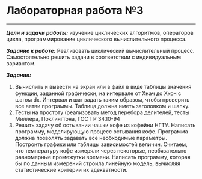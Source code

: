 # Лабораторная работа №3
___
___Цели и задачи работы:___  изучение циклических алгоритмов, операторов цикла, программирование циклического вычислительного процесса.

___Задание к работе:___ Реализовать циклический вычислительный процесс. Самостоятельно решить задачи в соответствии с индивидуальным вариантом.

___Задания:___ 
1. Вычислить и вывести на экран или в файл в виде таблицы значения функции, заданной графически, на интервале от Xнач до Xкон с шагом dx. Интервал и шаг задать таким образом, чтобы проверить все ветви программы. Таблица должна иметь заголовком и шапку. 
2. Тесты на простоту (реализовать метод перебора делителей, тесты Миллера, Поклингтона, ГОСТ Р 34.10-94
3. Решить задачу об остывании чашки кофе из кофейни НГТУ. Написать программу, моделирующую процесс остывания кофе. Программа должна позволять задавать все необходимые параметры. Построить графики или таблицы зависимостей величин. Считаем, что температуру кофе измеряли через некоторые, необязательно равномерные промежутки времени. Написать программу, которая бы по данным измерений строила линейную модель, вычисляя статистические критерии их адекватности. 